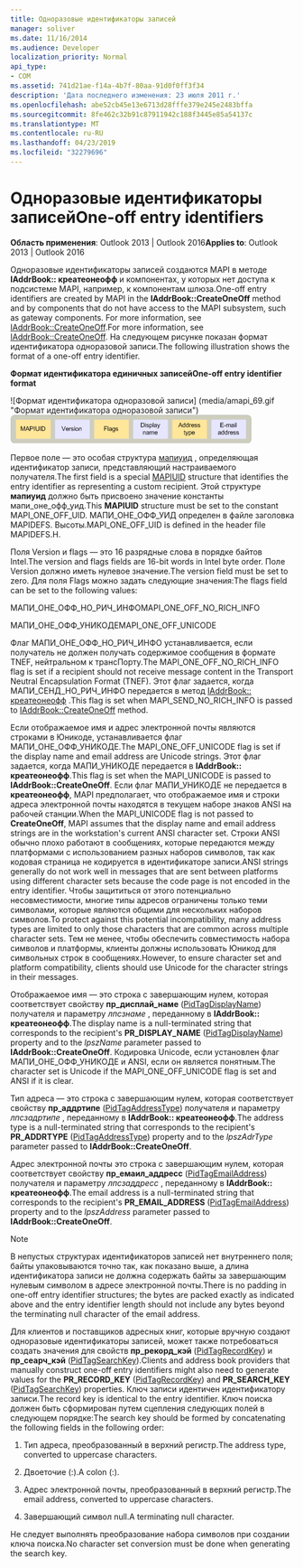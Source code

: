 ```yaml
---
title: Одноразовые идентификаторы записей
manager: soliver
ms.date: 11/16/2014
ms.audience: Developer
localization_priority: Normal
api_type:
- COM
ms.assetid: 741d21ae-f14a-4b7f-80aa-91d0f0ff3f34
description: 'Дата последнего изменения: 23 июля 2011 г.'
ms.openlocfilehash: abe52cb45e13e6713d28fffe379e245e2483bffa
ms.sourcegitcommit: 8fe462c32b91c87911942c188f3445e85a54137c
ms.translationtype: MT
ms.contentlocale: ru-RU
ms.lasthandoff: 04/23/2019
ms.locfileid: "32279696"
---
```

# <a name="one-off-entry-identifiers"></a><span data-ttu-id="bf69c-103">Одноразовые идентификаторы записей</span><span class="sxs-lookup"><span data-stu-id="bf69c-103">One-off entry identifiers</span></span>
  
<span data-ttu-id="bf69c-104">**Область применения**: Outlook 2013 | Outlook 2016</span><span class="sxs-lookup"><span data-stu-id="bf69c-104">**Applies to**: Outlook 2013 | Outlook 2016</span></span> 
  
<span data-ttu-id="bf69c-105">Одноразовые идентификаторы записей создаются MAPI в методе **IAddrBook:: креатеонеофф** и компонентах, у которых нет доступа к подсистеме MAPI, например, к компонентам шлюза.</span><span class="sxs-lookup"><span data-stu-id="bf69c-105">One-off entry identifiers are created by MAPI in the **IAddrBook::CreateOneOff** method and by components that do not have access to the MAPI subsystem, such as gateway components.</span></span> <span data-ttu-id="bf69c-106">For more information, see [IAddrBook::CreateOneOff](iaddrbook-createoneoff.md).</span><span class="sxs-lookup"><span data-stu-id="bf69c-106">For more information, see [IAddrBook::CreateOneOff](iaddrbook-createoneoff.md).</span></span> <span data-ttu-id="bf69c-107">На следующем рисунке показан формат идентификатора одноразовой записи.</span><span class="sxs-lookup"><span data-stu-id="bf69c-107">The following illustration shows the format of a one-off entry identifier.</span></span>
  
<span data-ttu-id="bf69c-108">**Формат идентификатора единичных записей**</span><span class="sxs-lookup"><span data-stu-id="bf69c-108">**One-off entry identifier format**</span></span>
  
<span data-ttu-id="bf69c-109">![Формат идентификатора одноразовой записи] (media/amapi_69.gif "Формат идентификатора одноразовой записи")</span><span class="sxs-lookup"><span data-stu-id="bf69c-109">![One-off entry identifier format](media/amapi_69.gif "One-off entry identifier format")</span></span>
  
<span data-ttu-id="bf69c-110">Первое поле — это особая структура [мапиуид](mapiuid.md) , определяющая идентификатор записи, представляющий настраиваемого получателя.</span><span class="sxs-lookup"><span data-stu-id="bf69c-110">The first field is a special [MAPIUID](mapiuid.md) structure that identifies the entry identifier as representing a custom recipient.</span></span> <span data-ttu-id="bf69c-111">Этой структуре **мапиуид** должно быть присвоено значение константы мапи_оне_офф_уид.</span><span class="sxs-lookup"><span data-stu-id="bf69c-111">This **MAPIUID** structure must be set to the constant MAPI_ONE_OFF_UID.</span></span> <span data-ttu-id="bf69c-112">МАПИ_ОНЕ_ОФФ_УИД определен в файле заголовка MAPIDEFS. Высоты.</span><span class="sxs-lookup"><span data-stu-id="bf69c-112">MAPI_ONE_OFF_UID is defined in the header file MAPIDEFS.H.</span></span> 
  
<span data-ttu-id="bf69c-113">Поля Version и flags — это 16 разрядные слова в порядке байтов Intel.</span><span class="sxs-lookup"><span data-stu-id="bf69c-113">The version and flags fields are 16-bit words in Intel byte order.</span></span> <span data-ttu-id="bf69c-114">Поле Version должно иметь нулевое значение.</span><span class="sxs-lookup"><span data-stu-id="bf69c-114">The version field must be set to zero.</span></span> <span data-ttu-id="bf69c-115">Для поля Flags можно задать следующие значения:</span><span class="sxs-lookup"><span data-stu-id="bf69c-115">The flags field can be set to the following values:</span></span>
  
<span data-ttu-id="bf69c-116">МАПИ_ОНЕ_ОФФ_НО_РИЧ_ИНФО</span><span class="sxs-lookup"><span data-stu-id="bf69c-116">MAPI_ONE_OFF_NO_RICH_INFO</span></span>
  
<span data-ttu-id="bf69c-117">МАПИ_ОНЕ_ОФФ_УНИКОДЕ</span><span class="sxs-lookup"><span data-stu-id="bf69c-117">MAPI_ONE_OFF_UNICODE</span></span>
  
<span data-ttu-id="bf69c-118">Флаг МАПИ_ОНЕ_ОФФ_НО_РИЧ_ИНФО устанавливается, если получатель не должен получать содержимое сообщения в формате TNEF, нейтральном к трансПорту.</span><span class="sxs-lookup"><span data-stu-id="bf69c-118">The MAPI_ONE_OFF_NO_RICH_INFO flag is set if a recipient should not receive message content in the Transport Neutral Encapsulation Format (TNEF).</span></span> <span data-ttu-id="bf69c-119">Этот флаг задается, когда МАПИ_СЕНД_НО_РИЧ_ИНФО передается в метод [IAddrBook:: креатеонеофф](iaddrbook-createoneoff.md) .</span><span class="sxs-lookup"><span data-stu-id="bf69c-119">This flag is set when MAPI_SEND_NO_RICH_INFO is passed to [IAddrBook::CreateOneOff](iaddrbook-createoneoff.md) method.</span></span> 
  
<span data-ttu-id="bf69c-120">Если отображаемое имя и адрес электронной почты являются строками в Юникоде, устанавливается флаг МАПИ_ОНЕ_ОФФ_УНИКОДЕ.</span><span class="sxs-lookup"><span data-stu-id="bf69c-120">The MAPI_ONE_OFF_UNICODE flag is set if the display name and email address are Unicode strings.</span></span> <span data-ttu-id="bf69c-121">Этот флаг задается, когда МАПИ_УНИКОДЕ передается в **IAddrBook:: креатеонеофф**.</span><span class="sxs-lookup"><span data-stu-id="bf69c-121">This flag is set when the MAPI_UNICODE is passed to **IAddrBook::CreateOneOff**.</span></span> <span data-ttu-id="bf69c-122">Если флаг МАПИ_УНИКОДЕ не передается в **креатеонеофф**, MAPI предполагает, что отображаемое имя и строки адреса электронной почты находятся в текущем наборе знаков ANSI на рабочей станции.</span><span class="sxs-lookup"><span data-stu-id="bf69c-122">When the MAPI_UNICODE flag is not passed to **CreateOneOff**, MAPI assumes that the display name and email address strings are in the workstation's current ANSI character set.</span></span> <span data-ttu-id="bf69c-123">Строки ANSI обычно плохо работают в сообщениях, которые передаются между платформами с использованием разных наборов символов, так как кодовая страница не кодируется в идентификаторе записи.</span><span class="sxs-lookup"><span data-stu-id="bf69c-123">ANSI strings generally do not work well in messages that are sent between platforms using different character sets because the code page is not encoded in the entry identifier.</span></span> <span data-ttu-id="bf69c-124">Чтобы защититься от этого потенциально несовместимости, многие типы адресов ограничены только теми символами, которые являются общими для нескольких наборов символов.</span><span class="sxs-lookup"><span data-stu-id="bf69c-124">To protect against this potential incompatibility, many address types are limited to only those characters that are common across multiple character sets.</span></span> <span data-ttu-id="bf69c-125">Тем не менее, чтобы обеспечить совместимость набора символов и платформы, клиенты должны использовать Юникод для символьных строк в сообщениях.</span><span class="sxs-lookup"><span data-stu-id="bf69c-125">However, to ensure character set and platform compatibility, clients should use Unicode for the character strings in their messages.</span></span>
  
<span data-ttu-id="bf69c-126">Отображаемое имя — это строка с завершающим нулем, которая соответствует свойству **пр_дисплай_наме** ([PidTagDisplayName](pidtagdisplayname-canonical-property.md)) получателя и параметру _лпсзнаме_ , переданному в **IAddrBook:: креатеонеофф**.</span><span class="sxs-lookup"><span data-stu-id="bf69c-126">The display name is a null-terminated string that corresponds to the recipient's **PR_DISPLAY_NAME** ([PidTagDisplayName](pidtagdisplayname-canonical-property.md)) property and to the  _lpszName_ parameter passed to **IAddrBook::CreateOneOff**.</span></span> <span data-ttu-id="bf69c-127">Кодировка Unicode, если установлен флаг МАПИ_ОНЕ_ОФФ_УНИКОДЕ и ANSI, если он является понятным.</span><span class="sxs-lookup"><span data-stu-id="bf69c-127">The character set is Unicode if the MAPI_ONE_OFF_UNICODE flag is set and ANSI if it is clear.</span></span> 
  
<span data-ttu-id="bf69c-128">Тип адреса — это строка с завершающим нулем, которая соответствует свойству **пр_аддртипе** ([PidTagAddressType](pidtagaddresstype-canonical-property.md)) получателя и параметру _лпсзадртипе_ , переданному в **IAddrBook:: креатеонеофф**.</span><span class="sxs-lookup"><span data-stu-id="bf69c-128">The address type is a null-terminated string that corresponds to the recipient's **PR_ADDRTYPE** ([PidTagAddressType](pidtagaddresstype-canonical-property.md)) property and to the  _lpszAdrType_ parameter passed to **IAddrBook::CreateOneOff**.</span></span> 
  
<span data-ttu-id="bf69c-129">Адрес электронной почты это строка с завершающим нулем, которая соответствует свойству **пр_емаил_аддресс** ([PidTagEmailAddress](pidtagemailaddress-canonical-property.md)) получателя и параметру _лпсзаддресс_ , переданному в **IAddrBook:: креатеонеофф**.</span><span class="sxs-lookup"><span data-stu-id="bf69c-129">The email address is a null-terminated string that corresponds to the recipient's **PR_EMAIL_ADDRESS** ([PidTagEmailAddress](pidtagemailaddress-canonical-property.md)) property and to the  _lpszAddress_ parameter passed to **IAddrBook::CreateOneOff**.</span></span> 
  
> [!NOTE]
> <span data-ttu-id="bf69c-130">В непустых структурах идентификаторов записей нет внутреннего поля; байты упаковываются точно так, как показано выше, а длина идентификатора записи не должна содержать байты за завершающим нулевым символом в адресе электронной почты.</span><span class="sxs-lookup"><span data-stu-id="bf69c-130">There is no padding in one-off entry identifier structures; the bytes are packed exactly as indicated above and the entry identifier length should not include any bytes beyond the terminating null character of the email address.</span></span> 
  
<span data-ttu-id="bf69c-131">Для клиентов и поставщиков адресных книг, которые вручную создают одноразовые идентификаторы записей, может также потребоваться создать значения для свойств **пр_рекорд_кэй** ([PidTagRecordKey](pidtagrecordkey-canonical-property.md)) и **пр_сеарч_кэй** ([PidTagSearchKey](pidtagsearchkey-canonical-property.md)).</span><span class="sxs-lookup"><span data-stu-id="bf69c-131">Clients and address book providers that manually construct one-off entry identifiers might also need to generate values for the **PR_RECORD_KEY** ([PidTagRecordKey](pidtagrecordkey-canonical-property.md)) and **PR_SEARCH_KEY** ([PidTagSearchKey](pidtagsearchkey-canonical-property.md)) properties.</span></span> <span data-ttu-id="bf69c-132">Ключ записи идентичен идентификатору записи.</span><span class="sxs-lookup"><span data-stu-id="bf69c-132">The record key is identical to the entry identifier.</span></span> <span data-ttu-id="bf69c-133">Ключ поиска должен быть сформирован путем сцепления следующих полей в следующем порядке:</span><span class="sxs-lookup"><span data-stu-id="bf69c-133">The search key should be formed by concatenating the following fields in the following order:</span></span>
  
1. <span data-ttu-id="bf69c-134">Тип адреса, преобразованный в верхний регистр.</span><span class="sxs-lookup"><span data-stu-id="bf69c-134">The address type, converted to uppercase characters.</span></span>
    
2. <span data-ttu-id="bf69c-135">Двоеточие (:).</span><span class="sxs-lookup"><span data-stu-id="bf69c-135">A colon (:).</span></span>
    
3. <span data-ttu-id="bf69c-136">Адрес электронной почты, преобразованный в верхний регистр.</span><span class="sxs-lookup"><span data-stu-id="bf69c-136">The email address, converted to uppercase characters.</span></span>
    
4. <span data-ttu-id="bf69c-137">Завершающий символ null.</span><span class="sxs-lookup"><span data-stu-id="bf69c-137">A terminating null character.</span></span>
    
<span data-ttu-id="bf69c-138">Не следует выполнять преобразование набора символов при создании ключа поиска.</span><span class="sxs-lookup"><span data-stu-id="bf69c-138">No character set conversion must be done when generating the search key.</span></span>
  

